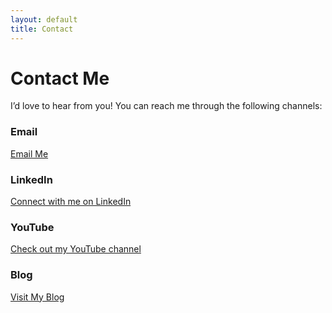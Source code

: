 ```yaml
---
layout: default
title: Contact
---
```


# Contact Me

I’d love to hear from you! You can reach me through the following channels:



### Email  
<a href="mailto:mazarakiseug@gmail.com">
  <i class="fas fa-envelope"></i> Email Me
</a>



### LinkedIn

<a href="https://www.linkedin.com/in/eugene-mazarakis/" target="_blank">
  <i class="fab fa-linkedin"></i> Connect with me on LinkedIn
</a>



### YouTube

<a href="https://www.youtube.com/channel/UCyyA04JdqnbClje58REOtoA" target="_blank">
  <i class="fab fa-youtube"></i> Check out my YouTube channel
</a>



### Blog

<a href="https://the-1nf0rmant.blogspot.com/" target="_blank">
  <i class="fas fa-blog"></i> Visit My Blog
</a>
